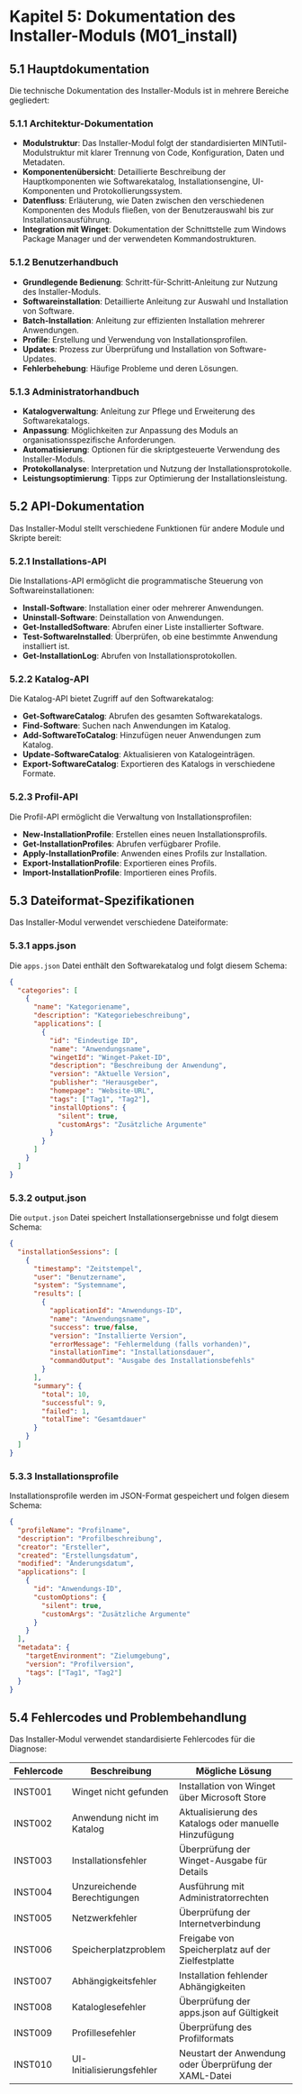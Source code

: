 # Kapitel 5: Dokumentation des Installer-Moduls (M01_install)

## 5.1 Hauptdokumentation
Die technische Dokumentation des Installer-Moduls ist in mehrere Bereiche gegliedert:

### 5.1.1 Architektur-Dokumentation
- **Modulstruktur**: Das Installer-Modul folgt der standardisierten MINTutil-Modulstruktur mit klarer Trennung von Code, Konfiguration, Daten und Metadaten.
- **Komponentenübersicht**: Detaillierte Beschreibung der Hauptkomponenten wie Softwarekatalog, Installationsengine, UI-Komponenten und Protokollierungssystem.
- **Datenfluss**: Erläuterung, wie Daten zwischen den verschiedenen Komponenten des Moduls fließen, von der Benutzerauswahl bis zur Installationsausführung.
- **Integration mit Winget**: Dokumentation der Schnittstelle zum Windows Package Manager und der verwendeten Kommandostrukturen.

### 5.1.2 Benutzerhandbuch
- **Grundlegende Bedienung**: Schritt-für-Schritt-Anleitung zur Nutzung des Installer-Moduls.
- **Softwareinstallation**: Detaillierte Anleitung zur Auswahl und Installation von Software.
- **Batch-Installation**: Anleitung zur effizienten Installation mehrerer Anwendungen.
- **Profile**: Erstellung und Verwendung von Installationsprofilen.
- **Updates**: Prozess zur Überprüfung und Installation von Software-Updates.
- **Fehlerbehebung**: Häufige Probleme und deren Lösungen.

### 5.1.3 Administratorhandbuch
- **Katalogverwaltung**: Anleitung zur Pflege und Erweiterung des Softwarekatalogs.
- **Anpassung**: Möglichkeiten zur Anpassung des Moduls an organisationsspezifische Anforderungen.
- **Automatisierung**: Optionen für die skriptgesteuerte Verwendung des Installer-Moduls.
- **Protokollanalyse**: Interpretation und Nutzung der Installationsprotokolle.
- **Leistungsoptimierung**: Tipps zur Optimierung der Installationsleistung.

## 5.2 API-Dokumentation
Das Installer-Modul stellt verschiedene Funktionen für andere Module und Skripte bereit:

### 5.2.1 Installations-API
Die Installations-API ermöglicht die programmatische Steuerung von Softwareinstallationen:
- **Install-Software**: Installation einer oder mehrerer Anwendungen.
- **Uninstall-Software**: Deinstallation von Anwendungen.
- **Get-InstalledSoftware**: Abrufen einer Liste installierter Software.
- **Test-SoftwareInstalled**: Überprüfen, ob eine bestimmte Anwendung installiert ist.
- **Get-InstallationLog**: Abrufen von Installationsprotokollen.

### 5.2.2 Katalog-API
Die Katalog-API bietet Zugriff auf den Softwarekatalog:
- **Get-SoftwareCatalog**: Abrufen des gesamten Softwarekatalogs.
- **Find-Software**: Suchen nach Anwendungen im Katalog.
- **Add-SoftwareToCatalog**: Hinzufügen neuer Anwendungen zum Katalog.
- **Update-SoftwareCatalog**: Aktualisieren von Katalogeinträgen.
- **Export-SoftwareCatalog**: Exportieren des Katalogs in verschiedene Formate.

### 5.2.3 Profil-API
Die Profil-API ermöglicht die Verwaltung von Installationsprofilen:
- **New-InstallationProfile**: Erstellen eines neuen Installationsprofils.
- **Get-InstallationProfiles**: Abrufen verfügbarer Profile.
- **Apply-InstallationProfile**: Anwenden eines Profils zur Installation.
- **Export-InstallationProfile**: Exportieren eines Profils.
- **Import-InstallationProfile**: Importieren eines Profils.

## 5.3 Dateiformat-Spezifikationen
Das Installer-Modul verwendet verschiedene Dateiformate:

### 5.3.1 apps.json
Die `apps.json` Datei enthält den Softwarekatalog und folgt diesem Schema:
```json
{
  "categories": [
    {
      "name": "Kategoriename",
      "description": "Kategoriebeschreibung",
      "applications": [
        {
          "id": "Eindeutige ID",
          "name": "Anwendungsname",
          "wingetId": "Winget-Paket-ID",
          "description": "Beschreibung der Anwendung",
          "version": "Aktuelle Version",
          "publisher": "Herausgeber",
          "homepage": "Website-URL",
          "tags": ["Tag1", "Tag2"],
          "installOptions": {
            "silent": true,
            "customArgs": "Zusätzliche Argumente"
          }
        }
      ]
    }
  ]
}
```

### 5.3.2 output.json
Die `output.json` Datei speichert Installationsergebnisse und folgt diesem Schema:
```json
{
  "installationSessions": [
    {
      "timestamp": "Zeitstempel",
      "user": "Benutzername",
      "system": "Systemname",
      "results": [
        {
          "applicationId": "Anwendungs-ID",
          "name": "Anwendungsname",
          "success": true/false,
          "version": "Installierte Version",
          "errorMessage": "Fehlermeldung (falls vorhanden)",
          "installationTime": "Installationsdauer",
          "commandOutput": "Ausgabe des Installationsbefehls"
        }
      ],
      "summary": {
        "total": 10,
        "successful": 9,
        "failed": 1,
        "totalTime": "Gesamtdauer"
      }
    }
  ]
}
```

### 5.3.3 Installationsprofile
Installationsprofile werden im JSON-Format gespeichert und folgen diesem Schema:
```json
{
  "profileName": "Profilname",
  "description": "Profilbeschreibung",
  "creator": "Ersteller",
  "created": "Erstellungsdatum",
  "modified": "Änderungsdatum",
  "applications": [
    {
      "id": "Anwendungs-ID",
      "customOptions": {
        "silent": true,
        "customArgs": "Zusätzliche Argumente"
      }
    }
  ],
  "metadata": {
    "targetEnvironment": "Zielumgebung",
    "version": "Profilversion",
    "tags": ["Tag1", "Tag2"]
  }
}
```

## 5.4 Fehlercodes und Problembehandlung
Das Installer-Modul verwendet standardisierte Fehlercodes für die Diagnose:

| Fehlercode | Beschreibung | Mögliche Lösung |
|------------|--------------|-----------------|
| INST001 | Winget nicht gefunden | Installation von Winget über Microsoft Store |
| INST002 | Anwendung nicht im Katalog | Aktualisierung des Katalogs oder manuelle Hinzufügung |
| INST003 | Installationsfehler | Überprüfung der Winget-Ausgabe für Details |
| INST004 | Unzureichende Berechtigungen | Ausführung mit Administratorrechten |
| INST005 | Netzwerkfehler | Überprüfung der Internetverbindung |
| INST006 | Speicherplatzproblem | Freigabe von Speicherplatz auf der Zielfestplatte |
| INST007 | Abhängigkeitsfehler | Installation fehlender Abhängigkeiten |
| INST008 | Kataloglesefehler | Überprüfung der apps.json auf Gültigkeit |
| INST009 | Profillesefehler | Überprüfung des Profilformats |
| INST010 | UI-Initialisierungsfehler | Neustart der Anwendung oder Überprüfung der XAML-Datei |
